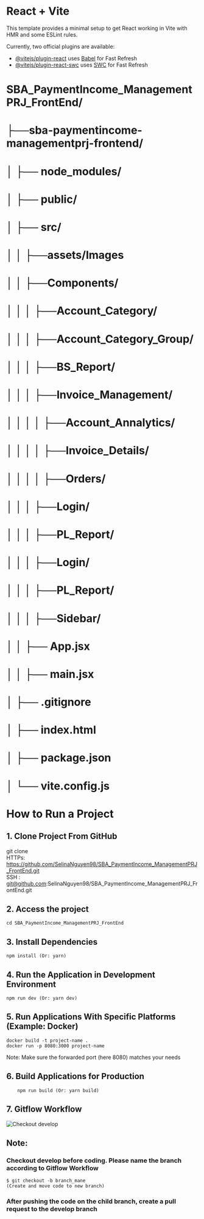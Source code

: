 # React + Vite

This template provides a minimal setup to get React working in Vite with HMR and some ESLint rules.

Currently, two official plugins are available:

- [@vitejs/plugin-react](https://github.com/vitejs/vite-plugin-react/blob/main/packages/plugin-react/README.md) uses [Babel](https://babeljs.io/) for Fast Refresh
- [@vitejs/plugin-react-swc](https://github.com/vitejs/vite-plugin-react-swc) uses [SWC](https://swc.rs/) for Fast Refresh
  <sub>

# SBA_PaymentIncome_ManagementPRJ_FrontEnd/ <br>

# ├──sba-paymentincome-managementprj-frontend/ <br>

# │ ├── node_modules/ <br>

# │ ├── public/ <br>

# │ ├── src/ <br>

# │ │ ├──assets/Images <br>

# │ │ ├──Components/ <br>

# │ │ │ ├──Account_Category/ <br>

# │ │ │ ├──Account_Category_Group/ <br>

# │ │ │ ├──BS_Report/ <br>

# │ │ │ ├──Invoice_Management/ <br>

# │ │ │ │ ├──Account_Annalytics/ <br>

# │ │ │ │ ├──Invoice_Details/ <br>

# │ │ │ │ ├──Orders/ <br>

# │ │ │ ├──Login/ <br>

# │ │ │ ├──PL_Report/ <br>

# │ │ │ ├──Login/ <br>

# │ │ │ ├──PL_Report/ <br>

# │ │ │ ├──Sidebar/ <br>

# │ │ ├── App.jsx <br>

# │ │ ├── main.jsx <br>

# │ ├── .gitignore <br>

# │ ├── index.html <br>

# │ ├── package.json <br>

# │ └── vite.config.js

</sub>

# How to Run a Project

## 1. Clone Project From GitHub

git clone  
HTTPs: https://github.com/SelinaNguyen98/SBA_PaymentIncome_ManagementPRJ_FrontEnd.git  
SSH : git@github.com:SelinaNguyen98/SBA_PaymentIncome_ManagementPRJ_FrontEnd.git

## 2. Access the project

    cd SBA_PaymentIncome_ManagementPRJ_FrontEnd

## 3. Install Dependencies

    npm install (Or: yarn)

## 4. Run the Application in Development Environment

    npm run dev (Or: yarn dev)

## 5. Run Applications With Specific Platforms (Example: Docker)

    docker build -t project-name .
    docker run -p 8080:3000 project-name

Note: Make sure the forwarded port (here 8080) matches your needs

## 6. Build Applications for Production

        npm run build (Or: yarn build)

## 7. Gitflow Workflow

![Checkout develop](https://images.viblo.asia/84f47fd1-a009-4beb-8957-26395fe1023d.png)

## Note:

### Checkout develop before coding. Please name the branch according to Gitflow Workflow

    $ git checkout -b branch_mane
    (Create and move code to new branch)

### After pushing the code on the child branch, create a pull request to the develop branch
